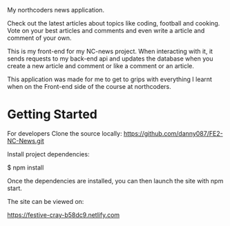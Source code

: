 My northcoders news application.

Check out the latest articles about topics like coding, football and cooking. Vote on your best articles and comments and even write a article and comment of your own.

This is my front-end for my NC-news project. When interacting  with it, it sends requests to my back-end api and updates the database when you create a new article and comment or like a comment or an article.

This application was made for me to get to grips with everything I learnt when on the Front-end side of the course at northcoders.


# Getting Started


For developers
Clone the source locally: https://github.com/danny087/FE2-NC-News.git

Install project dependencies:

$ npm install

Once the dependencies are installed, you can then launch the site with npm start.


The site can be viewed on:

https://festive-cray-b58dc9.netlify.com


